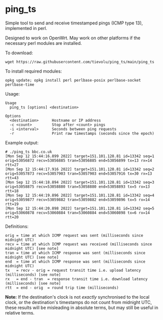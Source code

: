 # ping_ts
Simple tool to send and receive timestamped pings (ICMP type 13), implemented in perl.

Designed to work on OpenWrt. May work on other platforms if the necessary perl modules are installed.

To download:
```
wget https://raw.githubusercontent.com/tievolu/ping_ts/main/ping_ts
```

To install required modules:
```
opkg update; opkg install perl perlbase-posix perlbase-socket perlbase-time
```

Usage:
```
Usage
  ping_ts [options] <destination>

Options
  <destination>      Hostname or IP address
  -c <count>         Stop after <count> pings
  -i <interval>      Seconds between ping requests
  -r                 Print raw timestamps (seconds since the epoch)
```

Example output:
```
# ./ping_ts bbc.co.uk
[Mon Sep 12 15:44:16.899 2022] target=151.101.128.81 id=13342 seq=1 orig=53056872 recv=53056885 tran=53056885 end=53056899 tx=13 rx=14 rtt=27
[Mon Sep 12 15:44:17.916 2022] target=151.101.128.81 id=13342 seq=2 orig=53057873 recv=53057903 tran=53057903 end=53057916 tx=30 rx=13 rtt=43
[Mon Sep 12 15:44:18.894 2022] target=151.101.128.81 id=13342 seq=3 orig=53058875 recv=53058880 tran=53058880 end=53058893 tx=5 rx=13 rtt=18
[Mon Sep 12 15:44:19.896 2022] target=151.101.128.81 id=13342 seq=4 orig=53059877 recv=53059882 tran=53059882 end=53059896 tx=5 rx=14 rtt=19
[Mon Sep 12 15:44:20.898 2022] target=151.101.128.81 id=13342 seq=5 orig=53060878 recv=53060884 tran=53060884 end=53060898 tx=6 rx=14 rtt=20
```

Definitions:
```
orig = time at which ICMP request was sent (milliseconds since midnight UTC)
recv = time at which ICMP request was received (milliseconds since midnight UTC) [see note]
tran = time at which ICMP response was sent (milliseconds since midnight UTC) [see note]
end  = time at which ICMP response was sent (milliseconds since midnight UTC)
tx   = recv - orig = request transit time i.e. upload latency (milliseconds) [see note]
rx   = end - tran  = response transit time i.e. download latency (milliseconds) [see note]
rtt  = end - orig  = round trip time (milliseconds)
```
**Note:**
If the destination's clock is not _exactly_ synchronised to the local clock, or the destination's timestamps do not count from midnight UTC, these results will be misleading in absolute terms, but may still be useful in relative terms.
